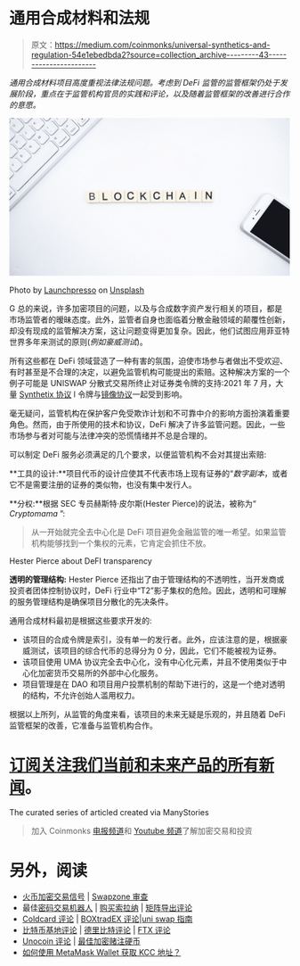 # 通用合成材料和法规

> 原文：<https://medium.com/coinmonks/universal-synthetics-and-regulation-54e1ebedbda2?source=collection_archive---------43----------------------->

*通用合成材料项目高度重视法律法规问题。考虑到 DeFi 监管的监管框架仍处于发展阶段，重点在于监管机构官员的实践和评论，以及随着监管框架的改善进行合作的意愿。*

![](img/cae42cc32991d21f43161e5f176775c8.png)

Photo by [Launchpresso](https://unsplash.com/@launchpresso?utm_source=medium&utm_medium=referral) on [Unsplash](https://unsplash.com?utm_source=medium&utm_medium=referral)

G 总的来说，许多加密项目的问题，以及与合成数字资产发行相关的项目，都是市场监管者的暧昧态度。此外，监管者自身也面临着分散金融领域的颠覆性创新，却没有现成的监管解决方案，这让问题变得更加复杂。因此，他们试图应用菲亚特世界多年来测试的原则(*例如豪威测试*)。

所有这些都在 DeFi 领域营造了一种有害的氛围，迫使市场参与者做出不受欢迎、有时甚至是不合理的决定，以避免监管机构可能提出的索赔。这种解决方案的一个例子可能是 UNISWAP 分散式交易所终止对证券类令牌的支持:2021 年 7 月，大量 [Synthetix 协议](https://github.com/Uniswap/interface/blob/abb2696f40eda25185d57b1d2c50605751fe5735/src/constants/tokenLists/unsupported.tokenlist.json#L153) l 令牌与[镜像协议](https://github.com/Uniswap/interface/blob/abb2696f40eda25185d57b1d2c50605751fe5735/src/constants/tokenLists/unsupported.tokenlist.json#L1003)一起受到影响。

毫无疑问，监管机构在保护客户免受欺诈计划和不可靠中介的影响方面扮演着重要角色。然而，由于所使用的技术和协议，DeFi 解决了许多监管问题。因此，一些市场参与者对可能与法律冲突的恐慌情绪并不总是合理的。

可以制定 DeFi 服务必须满足的几个要求，以便监管机构不会对其提出索赔:

**工具的设计:**项目代币的设计应使其不代表市场上现有证券的“*数字副本*，或者它不是需要注册的证券的类似物，也没有集中发行人。

**分权:**根据 SEC 专员赫斯特·皮尔斯(Hester Pierce)的说法，被称为“ *Cryptomama* ”:

> 从一开始就完全去中心化是 DeFi 项目避免金融监管的唯一希望。如果监管机构能够找到一个集权的元素，它肯定会抓住不放。

Hester Pierce about DeFI transparency

**透明的管理结构:** Hester Pierce 还指出了由于管理结构的不透明性，当开发商或投资者团体控制协议时，DeFi 行业中“T2”影子集权的危险。因此，透明和可理解的服务管理结构是确保项目分散化的先决条件。

通用合成材料最初是根据这些要求开发的:

*   该项目的合成令牌是索引，没有单一的发行者。此外，应该注意的是，根据豪威测试，该项目的综合代币的总得分为 0 分，因此，它们不能被视为证券。
*   该项目使用 UMA 协议完全去中心化，没有中心化元素，并且不使用类似于中心化加密货币交易所的外部中心化服务。
*   项目管理是在 DAO 和项目用户投票机制的帮助下进行的，这是一个绝对透明的结构，不允许创始人滥用权力。

根据以上所列，从监管的角度来看，该项目的未来无疑是乐观的，并且随着 DeFi 监管框架的改善，它准备与监管机构合作。

# [订阅关注我们当前和未来产品的所有新闻](/subscribe/@unisx)。

The curated series of articled created via ManyStories

> 加入 Coinmonks [电报频道](https://t.me/coincodecap)和 [Youtube 频道](https://www.youtube.com/c/coinmonks/videos)了解加密交易和投资

# 另外，阅读

*   [火币加密交易信号](https://coincodecap.com/huobi-crypto-trading-signals) | [Swapzone 审查](/coinmonks/swapzone-review-crypto-exchange-data-aggregator-e0ad78e55ed7)
*   最佳[密码交易机器人](https://coincodecap.com/best-crypto-trading-bots) | [购买索拉纳](https://coincodecap.com/buy-solana) | [矩阵导出评论](https://coincodecap.com/matrixport-review)
*   [Coldcard 评论](https://coincodecap.com/coldcard-review) | [BOXtradEX 评论](https://coincodecap.com/boxtradex-review)|[uni swap 指南](https://coincodecap.com/uniswap)
*   [比特币基地评论](/coinmonks/coinbase-review-6ef4e0f56064) | [德里比特评论](/coinmonks/deribit-review-options-fees-apis-and-testnet-2ca16c4bbdb2) | [FTX 评论](/coinmonks/ftx-crypto-exchange-review-53664ac1198f)
*   [Unocoin 评论](https://coincodecap.com/unocoin-review) | [最佳加密赌注硬币](https://coincodecap.com/best-crypto-staking-coins)
*   [如何使用 MetaMask Wallet 获取 KCC 地址？](https://coincodecap.com/kcc-address-metamask)